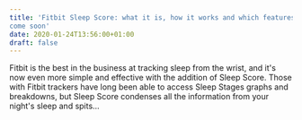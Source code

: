 ```yaml
---
title: 'Fitbit Sleep Score: what it is, how it works and which features may
come soon'
date: 2020-01-24T13:56:00+01:00
draft: false
---
```


Fitbit is the best in the business at tracking sleep from the wrist, and it's now even more simple and effective with the addition of Sleep Score. Those with Fitbit trackers have long been able to access Sleep Stages graphs and breakdowns, but Sleep Score condenses all the information from your night's sleep and spits…